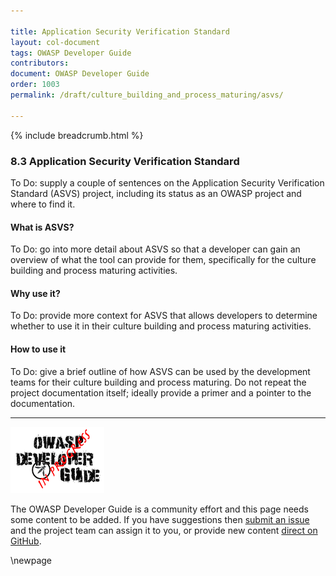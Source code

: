 ```yaml
---

title: Application Security Verification Standard
layout: col-document
tags: OWASP Developer Guide
contributors:
document: OWASP Developer Guide
order: 1003
permalink: /draft/culture_building_and_process_maturing/asvs/

---
```


{% include breadcrumb.html %}

### 8.3 Application Security Verification Standard

To Do: supply a couple of sentences on the Application Security Verification Standard (ASVS) project,
including its status as an OWASP project and where to find it.

#### What is ASVS?

To Do: go into more detail about ASVS so that a developer can gain an overview of what the tool can provide for them,
specifically for the culture building and process maturing activities.

#### Why use it?

To Do: provide more context for ASVS that allows developers
to determine whether to use it in their culture building and process maturing activities.

#### How to use it

To Do: give a brief outline of how ASVS can be used by the development teams for their culture building and process maturing.
Do not repeat the project documentation itself; ideally provide a primer and a pointer to the documentation.

----

![Developer Guide](../../assets/images/dg_wip.png "OWASP Developer Guide")

The OWASP Developer Guide is a community effort and this page needs some content to be added.
If you have suggestions then [submit an issue][issue1003] and the project team can assign it to you,
or provide new content [direct on GitHub][edit1003].

[issue1003]: https://github.com/OWASP/www-project-developer-guide/issues/new?labels=content&template=request.md&title=Update:%2010-culture-building-process-maturing/03-asvs
[edit1003]: https://github.com/OWASP/www-project-developer-guide/blob/main/draft/10-culture-building-process-maturing/03-asvs.md

\newpage

